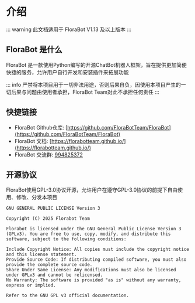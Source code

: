 # 介绍

::: warning
此文档适用于 FloraBot V1.13 及以上版本
:::

## FloraBot 是什么

FloraBot 是一款使用Python编写的开源ChatBot机器人框架，旨在提供更加简便快捷的服务，允许用户自行开发和安装插件来拓展功能

::: info
严禁将本项目用于一切非法用途，否则后果自负，因使用本项目产生的一切后果与问题由使用者承担，FloraBot Team对此不承担任何责任
:::

## 快捷链接

- FloraBot Github仓库: [https://github.com/FloraBotTeam/FloraBot](https://github.com/FloraBotTeam/FloraBot)
- FloraBot 文档: [https://florabotteam.github.io/](https://florabotteam.github.io/)
- FloraBot 交流群: [994825372](https://qm.qq.com/q/bdiS3MkV9K)
## 开源协议

FloraBot使用GPL-3.0协议开源，允许用户在遵守GPL-3.0协议的前提下自由使用、修改、分发本项目

```
GNU GENERAL PUBLIC LICENSE Version 3

Copyright (C) 2025 Florabot Team

Florabot is licensed under the GNU General Public License Version 3 (GPLv3). You are free to use, copy, modify, and distribute this software, subject to the following conditions:

Include Copyright Notice: All copies must include the copyright notice and this license statement.
Provide Source Code: If distributing compiled software, you must also provide the complete source code.
Share Under Same License: Any modifications must also be licensed under GPLv3 and cannot be relicensed.
No Warranty: The software is provided "as is" without any warranty, express or implied.

Refer to the GNU GPL v3 official documentation.
```
